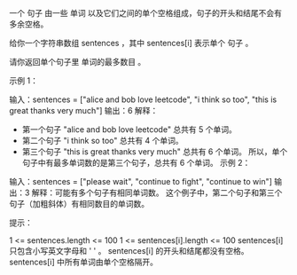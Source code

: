 一个 句子 由一些 单词 以及它们之间的单个空格组成，句子的开头和结尾不会有多余空格。

给你一个字符串数组 sentences ，其中 sentences[i] 表示单个 句子 。

请你返回单个句子里 单词的最多数目 。

 

示例 1：

输入：sentences = ["alice and bob love leetcode", "i think so too", "this is great thanks very much"]
输出：6
解释：
- 第一个句子 "alice and bob love leetcode" 总共有 5 个单词。
- 第二个句子 "i think so too" 总共有 4 个单词。
- 第三个句子 "this is great thanks very much" 总共有 6 个单词。
所以，单个句子中有最多单词数的是第三个句子，总共有 6 个单词。
示例 2：

输入：sentences = ["please wait", "continue to fight", "continue to win"]
输出：3
解释：可能有多个句子有相同单词数。
这个例子中，第二个句子和第三个句子（加粗斜体）有相同数目的单词数。
 

提示：

1 <= sentences.length <= 100
1 <= sentences[i].length <= 100
sentences[i] 只包含小写英文字母和 ' ' 。
sentences[i] 的开头和结尾都没有空格。
sentences[i] 中所有单词由单个空格隔开。
